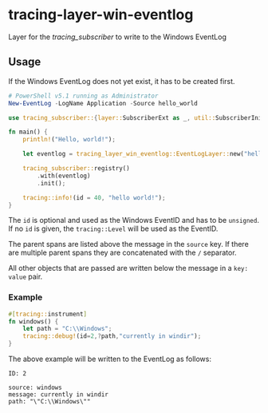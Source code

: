 # tracing-layer-win-eventlog
Layer for the *tracing_subscriber* to write to the Windows EventLog

## Usage

If the Windows EventLog does not yet exist, it has to be created first.
```powershell
# PowerShell v5.1 running as Administrator
New-EventLog -LogName Application -Source hello_world

```

```rust
use tracing_subscriber::{layer::SubscriberExt as _, util::SubscriberInitExt as _};

fn main() {
    println!("Hello, world!");

    let eventlog = tracing_layer_win_eventlog::EventLogLayer::new("hello_world");

    tracing_subscriber::registry()
        .with(eventlog)
        .init();

    tracing::info!(id = 40, "hello world!");
}

```

The `id` is optional and used as the Windows EventID and has to be `unsigned`. If no `id` is given, the `tracing::Level` will be used as the EventID.

The parent spans are listed above the message in the `source` key. If there are multiple parent spans they are concatenated with the `/` separator.

All other objects that are passed are written below the message in a `key: value` pair.

### Example

```rust
#[tracing::instrument]
fn windows() {
    let path = "C:\\Windows";
    tracing::debug!(id=2,?path,"currently in windir");
}
```

The above example will be written to the EventLog as follows:
```
ID: 2

source: windows
message: currently in windir
path: "\"C:\\Windows\""

```
